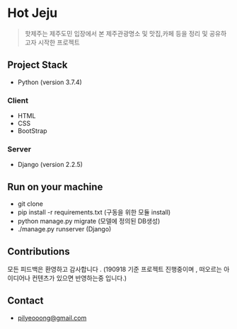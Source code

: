 # Hot Jeju

> 핫제주는 제주도민 입장에서 본 제주관광명소 및 맛집,카페 등을 정리 및 공유하고자 시작한 프로젝트

## Project Stack

- Python (version 3.7.4)

### Client

- HTML
- CSS
- BootStrap

### Server

- Django (version 2.2.5)

## Run on your machine

- git clone
- pip install -r requirements.txt (구동을 위한 모듈 install)
- python manage.py migrate (모델에 정의된 DB생성)
- ./manage.py runserver (Django)

## Contributions

모든 피드백은 환영하고 감사합니다 . (190918 기준 프로젝트 진행중이며 , 떠오르는 아이디어나 컨텐츠가 있으면 반영하는중 입니다.) 

## Contact

- pilyeooong@gmail.com 
